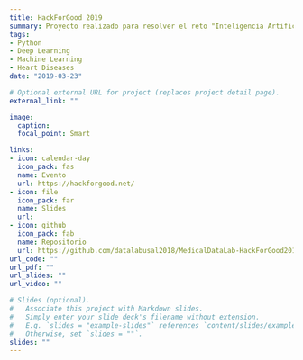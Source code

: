 ```yaml
---
title: HackForGood 2019
summary: Proyecto realizado para resolver el reto "Inteligencia Artificial para la mejora del Sistema Sanitario".
tags:
- Python
- Deep Learning
- Machine Learning
- Heart Diseases
date: "2019-03-23"

# Optional external URL for project (replaces project detail page).
external_link: ""

image:
  caption: 
  focal_point: Smart

links:
- icon: calendar-day
  icon_pack: fas
  name: Evento
  url: https://hackforgood.net/
- icon: file
  icon_pack: far
  name: Slides
  url: 
- icon: github
  icon_pack: fab
  name: Repositorio
  url: https://github.com/datalabusal2018/MedicalDataLab-HackForGood2019
url_code: ""
url_pdf: ""
url_slides: ""
url_video: ""

# Slides (optional).
#   Associate this project with Markdown slides.
#   Simply enter your slide deck's filename without extension.
#   E.g. `slides = "example-slides"` references `content/slides/example-slides.md`.
#   Otherwise, set `slides = ""`.
slides: ""
---
```


